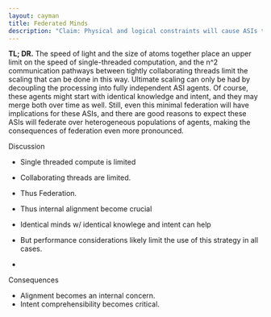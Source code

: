 ```yaml
---
layout: cayman
title: Federated Minds
description: "Claim: Physical and logical constraints will cause ASIs to have federated minds."
---
```

**TL; DR.** The speed of light and the size of atoms together place an upper limit on the speed of single-threaded computation, and the n^2 communication pathways between tightly collaborating threads limit the scaling that can be done in this way.  Ultimate scaling can only be had by decoupling the processing into fully independent ASI agents.  Of course, these agents might start with identical knowledge and intent, and they may merge both over time as well.  Still, even this minimal federation will have implications for these ASIs, and there are good reasons to expect these ASIs will federate over heterogeneous populations of agents, making the consequences of federation even more pronounced.


Discussion
- Single threaded compute is limited
- Collaborating threads are limited.  
- Thus Federation.
- Thus internal alignment become crucial

- Identical minds w/ identical knowlege and intent can help
- But performance considerations likely limit the use of this strategy in all cases.
- 

Consequences
- Alignment becomes an internal concern.  
- Intent comprehensibility becomes critical.